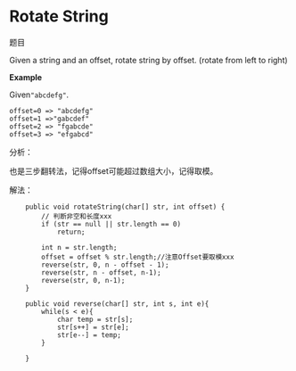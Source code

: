 # Rotate String

题目

Given a string and an offset, rotate string by offset. \(rotate from left to right\)

**Example**

Given`"abcdefg"`.

```text
offset=0 => "abcdefg"
offset=1 =>"gabcdef"
offset=2 => "fgabcde"
offset=3 => "efgabcd"
```

分析：

也是三步翻转法，记得offset可能超过数组大小，记得取模。

解法：

```text
    public void rotateString(char[] str, int offset) {
        // 判断非空和长度xxx
        if (str == null || str.length == 0)
            return;

        int n = str.length;
        offset = offset % str.length;//注意Offset要取模xxx
        reverse(str, 0, n - offset - 1);
        reverse(str, n - offset, n-1);
        reverse(str, 0, n-1);
    }

    public void reverse(char[] str, int s, int e){
        while(s < e){
            char temp = str[s];
            str[s++] = str[e];
            str[e--] = temp;
        }

    }
```

